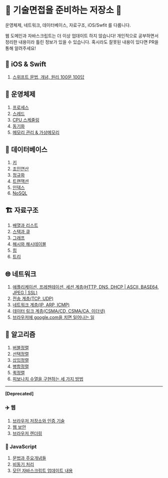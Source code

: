 # 🥷 기술면접을 준비하는 저장소 🥷

운영체제, 네트워크, 데이터베이스, 자료구조, iOS/Swfit 를 다룹니다.

웹 도메인과 자바스크립트는 더 이상 업데이트 하지 않습니다!
개인적으로 공부하면서 정리한 내용이라 틀린 정보가 있을 수 있습니다. 혹시라도 잘못된 내용이 있다면 PR을 통해 알려주세요!

## 🍎 iOS & Swift

1. [스위프트 문법, 개념, 원리 100문 100답](https://github.com/jeonyeohun/GetReadyForInterview/blob/main/iOS-Swift/swift.md)

## 🤖 운영체제

1. [프로세스](https://github.com/jeonyeohun/GetReadyForInterview/blob/main/OperatingSystem/01_Process.md)
2. [스레드](https://github.com/jeonyeohun/GetReadyForInterview/blob/main/OperatingSystem/02_Thread.md)
3. [CPU 스케줄링](https://github.com/jeonyeohun/GetReadyForInterview/blob/main/OperatingSystem/03_Scheduling.md)
4. [동기화](https://github.com/jeonyeohun/GetReadyForInterview/blob/main/OperatingSystem/04_Synchronization.md)
5. [메모리 관리 & 가상메모리](https://github.com/jeonyeohun/GetReadyForInterview/blob/main/OperatingSystem/06_VirtualMemory.md)

## 💾 데이터베이스

1. [키](https://github.com/jeonyeohun/GetReadyForInterview/blob/main/Database/01_Key.md)
2. [조인연산](https://github.com/jeonyeohun/GetReadyForInterview/blob/main/Database/02_Join.md)
3. [정규화](https://github.com/jeonyeohun/GetReadyForInterview/blob/main/Database/03_Normalization.md)
4. [트랜잭션](https://github.com/jeonyeohun/GetReadyForInterview/blob/main/Database/04_Transaction.md)
5. [인덱스](https://github.com/jeonyeohun/GetReadyForInterview/blob/main/Database/05_Index.md)
6. [NoSQL](https://github.com/jeonyeohun/GetReadyForInterview/blob/main/Database/06_NoSQL.md)

## 🏗 자료구조

1. [배열과 리스트](https://github.com/jeonyeohun/GetReadyForInterview/blob/main/DataStructure/01_Array.md)
2. [스택과 큐](https://github.com/jeonyeohun/GetReadyForInterview/blob/main/DataStructure/02_StackQueue.md)
3. [그래프](https://github.com/jeonyeohun/GetReadyForInterview/blob/main/DataStructure/03_Graph.md)
4. [해시와 해시테이블](https://github.com/jeonyeohun/GetReadyForInterview/blob/main/DataStructure/04_Hash.md)
5. [힙](https://github.com/jeonyeohun/GetReadyForInterview/blob/main/DataStructure/05_Heap.md)
6. [트리](https://github.com/jeonyeohun/GetReadyForInterview/blob/main/DataStructure/06_Tree.md)

## 🌐 네트워크

1. [애플리케이션, 프레젠테이션, 세션 계층(HTTP, DNS, DHCP | ASCII, BASE64, JPEG | SSL)](https://github.com/jeonyeohun/GetReadyForInterview/blob/main/Network/01_Application.md)
2. [전송 계층(TCP, UDP)](https://github.com/jeonyeohun/GetReadyForInterview/blob/main/Network/02_Transport.md)
3. [네트워크 계층(IP, ARP, ICMP)](https://github.com/jeonyeohun/GetReadyForInterview/blob/main/Network/03_Network.md)
4. [데이터 링크 계층(CSMA/CD, CSMA/CA, 이더넷)](https://github.com/jeonyeohun/GetReadyForInterview/blob/main/Network/04_Link.md)
5. [브라우저에 google.com을 치면 일어나는 일](https://github.com/jeonyeohun/Getting-Ready-For-Interview/blob/main/Network/05.NetworkFlow.md)

## 🧩 알고리즘

1. [버블정렬](https://github.com/jeonyeohun/GetReadyForInterview/blob/main/Algorithm/01_Sorting.md#%EB%B2%84%EB%B8%94%EC%A0%95%EB%A0%AC---on2)
2. [선택정렬](https://github.com/jeonyeohun/GetReadyForInterview/blob/main/Algorithm/01_Sorting.md#%EC%84%A0%ED%83%9D%EC%A0%95%EB%A0%AC---on2)
3. [삽입정렬](https://github.com/jeonyeohun/GetReadyForInterview/blob/main/Algorithm/01_Sorting.md#%EC%82%BD%EC%9E%85%EC%A0%95%EB%A0%AC---on2)
4. [병합정렬](https://github.com/jeonyeohun/GetReadyForInterview/blob/main/Algorithm/01_Sorting.md#%EB%B3%91%ED%95%A9%EC%A0%95%EB%A0%AC---onlogn)
5. [퀵정렬](https://github.com/jeonyeohun/GetReadyForInterview/blob/main/Algorithm/01_Sorting.md#%ED%80%B5-%EC%A0%95%EB%A0%AC---onlogn)
6. [피보나치 수열을 구현하는 세 가지 방법](https://github.com/jeonyeohun/GetReadyForInterview/blob/main/Algorithm/02_Fibonacci.md)

---

**[Deprecated]**

### ✈️ 웹

1. [브라우저 저장소와 인증 기술](https://github.com/jeonyeohun/GetReadyForInterview/blob/main/Web/01_StorageAuthorization.md)
2. [웹 보안](https://github.com/jeonyeohun/GetReadyForInterview/blob/main/Web/02_Security.md)
3. [브라우저 렌더링](https://github.com/jeonyeohun/GetReadyForInterview/blob/main/Web/03_Rendering.md)

### 📝 JavaScript

1. [문법과 주요개념들](https://github.com/jeonyeohun/GetReadyForInterview/blob/main/Javascript/01_JSBasics.md)
2. [비동기 처리](https://github.com/jeonyeohun/GetReadyForInterview/blob/main/Javascript/02_Asynchronous.md)
3. [모던 자바스크립트 업데이트 내용](https://github.com/jeonyeohun/GetReadyForInterview/blob/main/Javascript/03_ModernJS.md)
